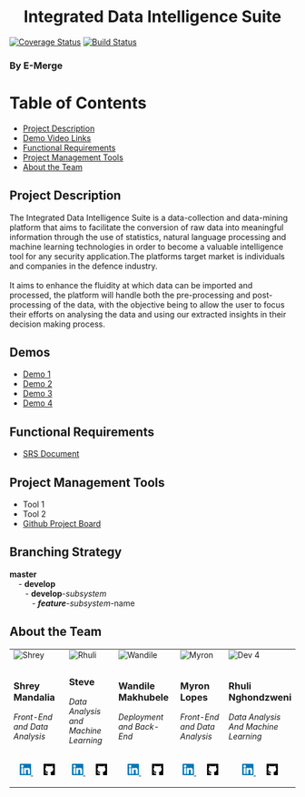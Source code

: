 <div align="center"> <h1> Integrated Data Intelligence Suite </h1> </div>

[![Coverage Status](https://coveralls.io/repos/github/COS301-SE-2021/Integrated-Data-Intelligence-Suite/badge.svg?branch=master)](https://coveralls.io/github/COS301-SE-2021/Integrated-Data-Intelligence-Suite?branch=master)
[![Build Status](https://img.shields.io/github/issues/COS301-SE-2021/Integrated-Data-Intelligence_Suite.svg)](https://github.com/COS301-SE-2021/Integrated-Data-Intelligence-Suite/issues)

<h3>By E-Merge</h3>

# Table of Contents
- [Project Description](#project-overview)
- [Demo Video Links](#demo-video-links)
- [Functional Requirements](#srs)
- [Project Management Tools](#project-board)
- [About the Team](#about-members)

<a name="project-overview"></a>
## Project Description
The Integrated Data Intelligence Suite is a data-collection and data-mining platform that aims to facilitate the conversion of raw data into meaningful information through the use of statistics, natural language processing and machine learning technologies in order to become a valuable intelligence tool for any security application.The platforms target market is individuals and companies in the defence industry.
<br><br>
It aims to enhance the fluidity at which data can be imported and processed, the platform will handle both the pre-processing and post-processing of the data, with the objective being to allow the user to focus their efforts on analysing the data and using our extracted insights in their decision making process.

<a name="demo-video-links"></a>
## Demos
* [Demo 1](https://drive.google.com/drive/folders/1lFnGthxIPIuZHPTG4wG-Ffy6VKT2yWHK?usp=sharing)
* [Demo 2]()
* [Demo 3]()
* [Demo 4]()

<a name="srs"></a>
## Functional Requirements
* [SRS Document](https://www.overleaf.com/project/60b1594ea3ccda5dc1cce901)

<a name="project-board"></a>
## Project Management Tools
* Tool 1
* Tool 2
* [Github Project Board](https://github.com/COS301-SE-2021/Integrated-Data-Intelligence-Suite/projects/8)

<a name="branching strategy"></a>
## Branching Strategy
**master** <br>
&nbsp;&nbsp;&nbsp; - **develop** <br>
&nbsp;&nbsp;&nbsp;&nbsp;&nbsp;&nbsp; - **develop**-*subsystem* <br>
&nbsp;&nbsp;&nbsp;&nbsp;&nbsp;&nbsp;&nbsp;&nbsp;&nbsp; - ***feature***-*subsystem*-name

<a name="about-members"></a>
## About the Team

<!-- <h2 align="center">Contact on</h2> -->

<!-- <p align="center">
  <a href="https://www.linkedin.com/in/akshat-tamrakar">
    <img  alt="Linkedin" width="15px" src="https://raw.githubusercontent.com/dev-akshat/archive/main/images/svgs/social_media/linkedin.svg"/>
  &nbsp&nbsp&nbsp&nbsp
  <a href="https://github.com/dev-akshat">
    <img alt="GitHub" width="15px" src="https://raw.githubusercontent.com/dev-akshat/archive/main/images/svgs/social_media/github.svg"/>
  </a>
</p> -->


<table>
<tr>
  <td style="width: 25%;">
    <img alt="Shrey" src="https://i.imgur.com/sX6JNYi.jpg" width="200pt" height = "250pt">
  </td>
  <td style="width: 25%;">
    <img alt="Rhuli" src="https://media-exp3.licdn.com/dms/image/C4D03AQFPjkvXxyQa2A/profile-displayphoto-shrink_800_800/0/1622998182638?e=1628726400&v=beta&t=EfToBL0VX5o8tmkDrypVcaeCgjrO8rbTugAvmRIavTg" width="200pt">
  </td>
  <td style="width: 25%;">
    <img alt="Wandile" src="https://media-exp1.licdn.com/dms/image/C4D03AQF9xmaPIT4sGA/profile-displayphoto-shrink_800_800/0/1613066923973?e=1628121600&v=beta&t=pI14hAWqRKAxs6mTpmSy6wBnAYdCtkxFk4sMss2SSts" width="200pt" >
  </td>
  <td style="width: 25%;">
    <img alt="Myron" src="https://github.com/myronlopes-tuks/myronlopes-tuks.github.io/blob/main/formal_shadow.jpg" width="200pt" height = "250pt">
  </td>
  <td style="width: 25%;">
    <img alt="Dev 4" src="" width="200pt" height = "250pt">
  </td>
</tr>

<tr>
  <td style="width: 25%;">
    <h3>Shrey Mandalia</h3>
    <p><em>Front-End and Data Analysis</em></p>
  </td>

   <td style="width: 25%;">
    <h3>Steve</h3>
    <p><em>Data Analysis and Machine Learning</em></p>
  </td>

  <td style="width: 25%;">
    <h3>Wandile Makhubele</h3>
    <p><em>Deployment and Back-End</em></p>
  </td>
  
  <td style="width: 25%">
    <h3>Myron Lopes</h3>
    <p><em>Front-End and Data Analysis</em></p>
  </td>

  <td style="width: 25%;">
    <h3>Rhuli Nghondzweni</h3>
    <p><em>Data Analysis And Machine Learning</em></p>
  </td>

</tr>

<tr>
  <td>
    <p><p align="center">
      <a href="https://www.linkedin.com/in/shrey-mandalia-5b9a961b8/">
        <img  alt="Linkedin" width="20px" src="https://raw.githubusercontent.com/dev-akshat/archive/main/images/svgs/social_media/linkedin.svg"/>
      </a>
      &nbsp&nbsp&nbsp&nbsp
      <a href="https://github.com/dev-akshat">
        <img alt="GitHub" width="20px" src="https://raw.githubusercontent.com/dev-akshat/archive/main/images/svgs/social_media/github.svg"/>
      </a>
    </p></p>
  </td>

  <td>
    <p><p align="center">
      <a href="https://www.linkedin.com/in/rhuli-nghondzweni-28a0a6210/">
        <img  alt="Linkedin" width="20px" src="https://raw.githubusercontent.com/dev-akshat/archive/main/images/svgs/social_media/linkedin.svg"/>
      </a>
      &nbsp&nbsp&nbsp&nbsp
      <a href="https://github.com/u18003517-Rhuli">
        <img alt="GitHub" width="20px" src="https://raw.githubusercontent.com/dev-akshat/archive/main/images/svgs/social_media/github.svg"/>
      </a>
    </p></p>
  </td>

  <td>
    <p><p align="center">
      <a href="https://www.linkedin.com/in/wandile-makhubele-4a2579131">
        <img  alt="Linkedin" width="20px" src="https://raw.githubusercontent.com/dev-akshat/archive/main/images/svgs/social_media/linkedin.svg"/>
      </a>
      &nbsp&nbsp&nbsp&nbsp
      <a href="https://github.com/abDivergent">
        <img alt="GitHub" width="20px" src="https://raw.githubusercontent.com/dev-akshat/archive/main/images/svgs/social_media/github.svg"/>
      </a>
    </p></p>
  </td>

  <td>
    <p><p align="center">
      <a href="https://www.linkedin.com/in/myron-lopes/">
        <img  alt="Linkedin" width="20px" src="https://raw.githubusercontent.com/dev-akshat/archive/main/images/svgs/social_media/linkedin.svg"/>
      </a>
      &nbsp&nbsp&nbsp&nbsp
      <a href="https://github.com/myronlopes-tuks">
        <img alt="GitHub" width="20px" src="https://raw.githubusercontent.com/dev-akshat/archive/main/images/svgs/social_media/github.svg"/>
      </a>
    </p></p>
  </td>
  
  <td>
    <p><p align="center">
      <a href="https://www.linkedin.com/in/akshat-tamrakar">
        <img  alt="Linkedin" width="20px" src="https://raw.githubusercontent.com/dev-akshat/archive/main/images/svgs/social_media/linkedin.svg"/>
      </a>
      &nbsp&nbsp&nbsp&nbsp
      <a href="https://github.com/dev-akshat">
        <img alt="GitHub" width="20px" src="https://raw.githubusercontent.com/dev-akshat/archive/main/images/svgs/social_media/github.svg"/>
      </a>
    </p></p>
  </td>

</tr>


</table>


